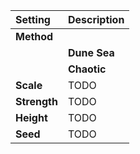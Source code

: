 | Setting      | Description  |
| :----------- | :----------- |
| **Method**   |              |
|              | **Dune Sea** |
|              | **Chaotic**  |
| **Scale**    | TODO         |
| **Strength** | TODO         |
| **Height**   | TODO         |
| **Seed**     | TODO         |


